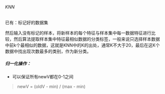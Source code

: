 ###### KNN

已有：标记好的数据集

然后输入没有标记的样本，将新样本的每个特征与样本集中每一数据特征进行比较，然后算法提取样本集中特征最相似数据的分类标签，一般来说只选择样本数据中前k个最相似的数据，这就是KNN中的K的出处，通常K不大于20，最后在这K个数据中找出现次数最多的类别，作为新分类。

##### 归一化操作：

* 可以保证所有newV都在0-1之间

> newV = (oldV - min) / (max - min) 

